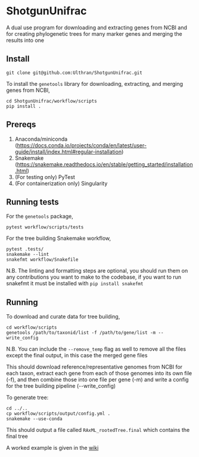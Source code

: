 # ShotgunUnifrac

A dual use program for downloading and extracting genes from NCBI and for creating phylogenetic trees for many marker genes and merging the results into one

## Install

    git clone git@github.com:Ulthran/ShotgunUnifrac.git

To install the `genetools` library for downloading, extracting, and merging genes from NCBI,

    cd ShotgunUnifrac/workflow/scripts
    pip install .

## Prereqs

  1. Anaconda/miniconda (https://docs.conda.io/projects/conda/en/latest/user-guide/install/index.html#regular-installation)
  2. Snakemake (https://snakemake.readthedocs.io/en/stable/getting_started/installation.html)
  3. (For testing only) PyTest
  4. (For containerization only) Singularity

## Running tests

For the `genetools` package,

    pytest workflow/scripts/tests

For the tree building Snakemake workflow,

    pytest .tests/
    snakemake --lint
    snakefmt workflow/Snakefile
    
N.B. The linting and formatting steps are optional, you should run them on any contributions you want to make to the codebase, if you want to run snakefmt it must be installed with `pip install snakefmt`

## Running

To download and curate data for tree building,

    cd workflow/scripts
    genetools /path/to/taxonid/list -f /path/to/gene/list -m --write_config

N.B. You can include the `--remove_temp` flag as well to remove all the files except the final output, in this case the merged gene files

This should download reference/representative genomes from NCBI for each taxon, extract each gene from each of those genomes into its own file (-f), and then combine those into one file per gene (-m) and write a config for the tree building pipeline (--write_config)

To generate tree:

    cd ../..
    cp workflow/scripts/output/config.yml .
    snakemake --use-conda

This should output a file called `RAxML_rootedTree.final` which contains the final tree

A worked example is given in the [wiki](https://github.com/Ulthran/ShotgunUnifrac/wiki)
